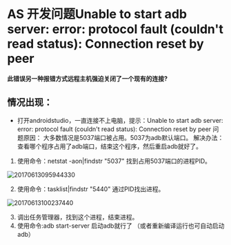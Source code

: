 # AS 开发问题Unable to start adb server: error: protocol fault (couldn't read status): Connection reset by peer

**此错误另一种报错方式远程主机强迫关闭了一个现有的连接?**

 ## 情况出现：

* 打开androidstudio，一直连接不上电脑，提示：Unable to start adb server: error: protocol fault (couldn't read status): Connection reset by peer
  问题原因：
  大多数情况是5037端口被占用。5037为adb默认端口。
  解决办法：
  查看哪个程序占用了adb端口，结束这个程序，然后重启adb就好了。

1. 使用命令：netstat -aon|findstr "5037"  找到占用5037端口的进程PID。

![20170613095944330](https://lalalademaxiya01.oss-cn-beijing.aliyuncs.com/img20200711232007.png)



2. 使用命令：tasklist|findstr "5440"  通过PID找出进程。

![20170613100237440](https://lalalademaxiya01.oss-cn-beijing.aliyuncs.com/img20200711232020.png)

3. 调出任务管理器，找到这个进程，结束进程。
4. 使用命令:adb start-server 启动adb就行了 （或者重新编译运行也可自动启动adb）